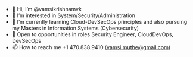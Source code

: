 - 👋 Hi, I’m @vamsikrishnamvk
- 👀 I’m interested in System/Security/Administration
- 🌱 I’m currently learning Cloud-DevSecOps principles and also pursuing my Masters in Information Systems (Cybersecurity)
- 👐 Open to opportunities in roles Security Engineer, CloudDevOps, DevSecOps
- 📫 How to reach me +1 470.838.9410 (vamsi.muthe@gmail.com)
